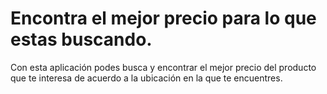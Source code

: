 Encontra el mejor precio para lo que estas buscando.
===============

Con esta aplicación podes busca y encontrar el mejor precio del producto que te interesa de acuerdo a la ubicación en la que te encuentres.
